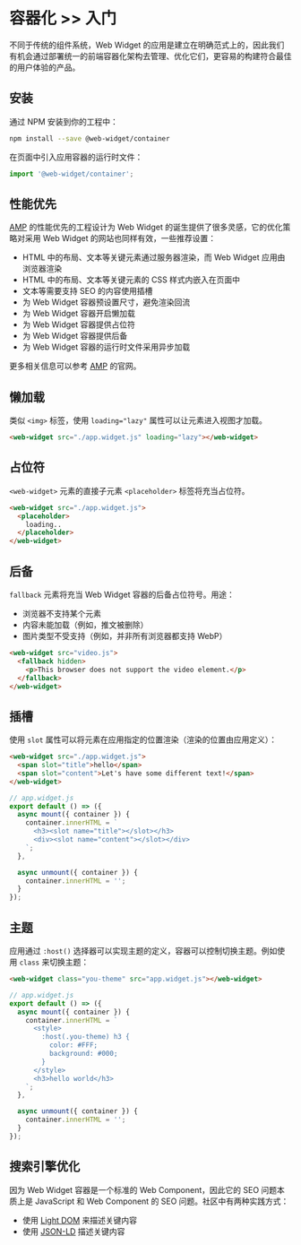 # 容器化 >> 入门

不同于传统的组件系统，Web Widget 的应用是建立在明确范式上的，因此我们有机会通过部署统一的前端容器化架构去管理、优化它们，更容易的构建符合最佳的用户体验的产品。

## 安装

通过 NPM 安装到你的工程中：

```bash
npm install --save @web-widget/container
```

在页面中引入应用容器的运行时文件：

```js
import '@web-widget/container';
```

## 性能优先

[AMP](https://amp.dev) 的性能优先的工程设计为 Web Widget 的诞生提供了很多灵感，它的优化策略对采用 Web Widget 的网站也同样有效，一些推荐设置：

* HTML 中的布局、文本等关键元素通过服务器渲染，而 Web Widget 应用由浏览器渲染
* HTML 中的布局、文本等关键元素的 CSS 样式内嵌入在页面中
* 文本等需要支持 SEO 的内容使用插槽
* 为 Web Widget 容器预设置尺寸，避免渲染回流
* 为 Web Widget 容器开启懒加载
* 为 Web Widget 容器提供占位符
* 为 Web Widget 容器提供后备
* 为 Web Widget 容器的运行时文件采用异步加载

更多相关信息可以参考 [AMP](https://amp.dev) 的官网。

## 懒加载

类似 `<img>` 标签，使用 `loading="lazy"` 属性可以让元素进入视图才加载。

```html
<web-widget src="./app.widget.js" loading="lazy"></web-widget>
```

## 占位符

`<web-widget>` 元素的直接子元素 `<placeholder>` 标签将充当占位符。

```html
<web-widget src="./app.widget.js">
  <placeholder>
    loading..
  </placeholder>
</web-widget>
```

## 后备

`fallback` 元素将充当 Web Widget 容器的后备占位符号。用途：

* 浏览器不支持某个元素
* 内容未能加载（例如，推文被删除）
* 图片类型不受支持（例如，并非所有浏览器都支持 WebP）

```html
<web-widget src="video.js">
  <fallback hidden>
    <p>This browser does not support the video element.</p>
  </fallback>
</web-widget>
```

## 插槽

使用 `slot` 属性可以将元素在应用指定的位置渲染（渲染的位置由应用定义）：

```html
<web-widget src="./app.widget.js">
  <span slot="title">hello</span>
  <span slot="content">Let's have some different text!</span>
</web-widget>
```

```js
// app.widget.js
export default () => ({
  async mount({ container }) {
    container.innerHTML = `
      <h3><slot name="title"></slot></h3>
      <div><slot name="content"></slot></div>
    `;
  },

  async unmount({ container }) {
    container.innerHTML = '';
  }
});
```

## 主题

应用通过 `:host()` 选择器可以实现主题的定义，容器可以控制切换主题。例如使用 `class` 来切换主题：

```html
<web-widget class="you-theme" src="app.widget.js"></web-widget>
```

```js
// app.widget.js
export default () => ({
  async mount({ container }) {
    container.innerHTML = `
      <style>
        :host(.you-theme) h3 {
          color: #FFF;
          background: #000;
        }
      </style>
      <h3>hello world</h3>
    `;
  },

  async unmount({ container }) {
    container.innerHTML = '';
  }
});
```

## 搜索引擎优化

因为 Web Widget 容器是一个标准的 Web Component，因此它的 SEO 问题本质上是 JavaScript 和 Web Component 的 SEO 问题。社区中有两种实践方式：

* 使用 [Light DOM](https://developers.google.com/web/fundamentals/web-components/shadowdom#lightdom) 来描述关键内容
* 使用 [JSON-LD](https://json-ld.org/) 描述关键内容